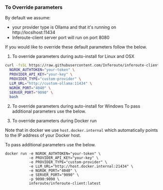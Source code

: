 ###  To Override parameters 

By default we assume:

- your provider type is Ollama  and that it's running on http://locslhost:11434
- Inferoute-client server port will run on port 8080

If you would like to override these default parameters follow the below.


1. To override parameters during auto-install for Linux and OSX

```bash
curl -fsSL https://raw.githubusercontent.com/Inferoute/inferoute-client/main/scripts/install.sh | \
  NGROK_AUTHTOKEN="your-token" \
  PROVIDER_API_KEY="your-key" \
  PROVIDER_TYPE="custom-provider" \
  LLM_URL="http://custom-ollama:11434" \
  NGROK_PORT="4040" \
  SERVER_PORT="9090" \
  bash
```


2. To override parameters during auto-install for Windows 
To pass additional parameters use the below.


3. To override parameters during Docker run

Note that in docker we use `host.docker.internal` which automatically points to the IP address of your Docker host. 

To pass additional parameters use the below.
```
docker run -e NGROK_AUTHTOKEN="your-token" \
           -e PROVIDER_API_KEY="your-key" \
           -e PROVIDER_TYPE="custom-provider" \
           -e LLM_URL="http://host.docker.internal:21434" \
           -e NGROK_PORT="4040" \
           -e SERVER_PORT="9090" \
           -p 9090:9090 \
           inferoute/inferoute-client:latest
```